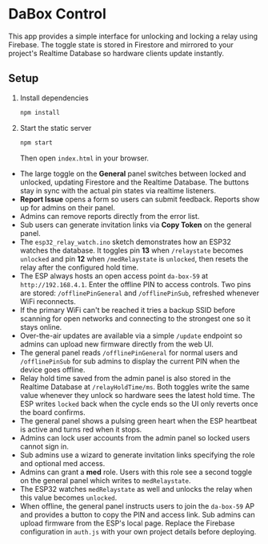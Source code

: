 # DaBox Control

This app provides a simple interface for unlocking and locking a relay using Firebase. The toggle state is stored in Firestore and mirrored to your project's Realtime Database so hardware clients update instantly.

## Setup

1. Install dependencies
   ```bash
   npm install
   ```
2. Start the static server
   ```bash
   npm start
   ```
   Then open `index.html` in your browser.
- The large toggle on the **General** panel switches between locked and unlocked, updating Firestore and the Realtime Database. The buttons stay in sync with the actual pin states via realtime listeners.
- **Report Issue** opens a form so users can submit feedback. Reports show up for admins on their panel.
- Admins can remove reports directly from the error list.
- Sub users can generate invitation links via **Copy Token** on the general panel.
- The `esp32_relay_watch.ino` sketch demonstrates how an ESP32 watches the database. It toggles pin **13** when `/relaystate` becomes `unlocked` and pin **12** when `/medRelaystate` is `unlocked`, then resets the relay after the configured hold time.
- The ESP always hosts an open access point `da-box-59` at `http://192.168.4.1`. Enter the offline PIN to access controls. Two pins are stored: `/offlinePinGeneral` and `/offlinePinSub`, refreshed whenever WiFi reconnects.
- If the primary WiFi can't be reached it tries a backup SSID before scanning for open networks and connecting to the strongest one so it stays online.
- Over-the-air updates are available via a simple `/update` endpoint so admins can upload new firmware directly from the web UI.
- The general panel reads `/offlinePinGeneral` for normal users and `/offlinePinSub` for sub admins to display the current PIN when the device goes offline.
 - Relay hold time saved from the admin panel is also stored in the Realtime Database at `/relayHoldTime/ms`. Both toggles write the same value whenever they unlock so hardware sees the latest hold time. The ESP writes `locked` back when the cycle ends so the UI only reverts once the board confirms.
- The general panel shows a pulsing green heart when the ESP heartbeat is active and turns red when it stops.
- Admins can lock user accounts from the admin panel so locked users cannot sign in.
- Sub admins use a wizard to generate invitation links specifying the role and optional med access.
- Admins can grant a **med** role. Users with this role see a second toggle on the general panel which writes to `medRelaystate`.
- The ESP32 watches `medRelaystate` as well and unlocks the relay when this value becomes `unlocked`.
- When offline, the general panel instructs users to join the `da-box-59` AP and provides a button to copy the PIN and access link. Sub admins can upload firmware from the ESP's local page.
Replace the Firebase configuration in `auth.js` with your own project details before deploying.
